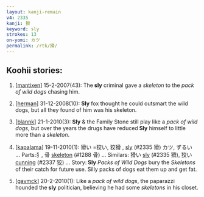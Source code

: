 ```yaml
---
layout: kanji-remain
v4: 2335
kanji: 猾
keyword: sly
strokes: 13
on-yomi: カツ
permalink: /rtk/猾/
---
```


## Koohii stories: 

1) [<a href="http://kanji.koohii.com/profile/mantixen">mantixen</a>] 15-2-2007(43): The<strong> sly</strong> criminal gave a <em>skeleton</em> to the <em>pack of wild dogs</em> chasing him.

2) [<a href="http://kanji.koohii.com/profile/herman">herman</a>] 31-12-2008(10): <strong>Sly</strong> fox thought he could outsmart the wild dogs, but all they found of him was his skeleton.

3) [<a href="http://kanji.koohii.com/profile/blannk">blannk</a>] 21-1-2010(3): <strong>Sly</strong> &amp; the Family Stone still play like a <em>pack of wild dogs</em>, but over the years the drugs have reduced<strong> Sly</strong> himself to little more than a <em>skeleton</em>.

4) [<a href="http://kanji.koohii.com/profile/kapalama">kapalama</a>] 19-11-2010(1): 猾い =狡い, 狡猾 , <a href="../v4/2335.html">sly</a> (#2335 猾) カツ, ずるい ... Parts:犭, 骨 <a href="../v4/1288.html">skeleton</a> (#1288 骨) ... Similars: 猾い <a href="../v4/2335.html">sly</a> (#2335 猾), 狡い <a href="../v4/2337.html">cunning</a> (#2337 狡) ... Story:<strong> Sly</strong> <em>Packs of Wild Dogs</em> bury the <em>Skeletons</em> of their catch for future use. Silly packs of dogs eat them up and get fat.

5) [<a href="http://kanji.koohii.com/profile/gavmck">gavmck</a>] 20-2-2010(1): Like a <em>pack of wild dogs</em>, the paparazzi hounded the<strong> sly</strong> politician, believing he had some <em>skeletons</em> in his closet.

